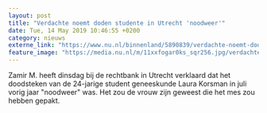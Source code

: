 ```yaml
---
layout: post
title: "Verdachte noemt doden studente in Utrecht 'noodweer'"
date: Tue, 14 May 2019 10:46:55 +0200
category: nieuws
externe_link: "https://www.nu.nl/binnenland/5890839/verdachte-noemt-doden-studente-in-utrecht-noodweer.html"
feature_image: "https://media.nu.nl/m/11xxfogar0ks_sqr256.jpg/verdachte-noemt-doden-studente-in-utrecht-noodweer.jpg"
---
```


Zamir M. heeft dinsdag bij de rechtbank in Utrecht verklaard dat het doodsteken van de 24-jarige student geneeskunde Laura Korsman in juli vorig jaar "noodweer" was. Het zou de vrouw zijn geweest die het mes zou hebben gepakt.
